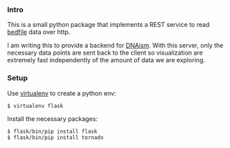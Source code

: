 ### Intro

This is a small python package that implements a REST service to read
[bedfile](http://genome.ucsc.edu/FAQ/FAQformat.html) data over http.

I am writing this to provide a backend for [DNAism](https://github.com/drio/dnaism).
With this server, only the necessary data points are sent back to the
client so visualization are extremely fast independently of the amount
of data we are exploring.

### Setup

Use [virtualenv](http://www.virtualenv.org/en/latest/) to create a python
env:

```$ virtualenv flask```

Install the necessary packages:

```sh
$ flask/bin/pip install flask
$ flask/bin/pip install tornado
```
